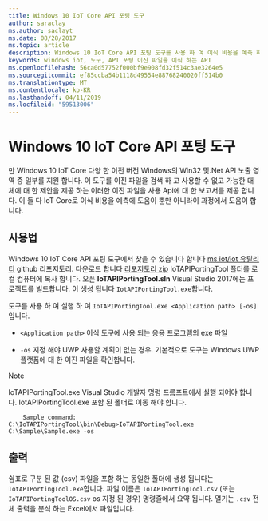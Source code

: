 ```yaml
---
title: Windows 10 IoT Core API 포팅 도구
author: saraclay
ms.author: saclayt
ms.date: 08/28/2017
ms.topic: article
description: Windows 10 IoT Core API 포팅 도구를 사용 하 여 이식 비용을 예측 하는 방법에 알아봅니다.
keywords: windows iot, 도구, API 포팅 이진 파일을 이식 하는 API
ms.openlocfilehash: 56ca0d57752f000bf9e908fd32f514c3ae3264e5
ms.sourcegitcommit: ef85ccba54b1118d49554e88768240020ff514b0
ms.translationtype: MT
ms.contentlocale: ko-KR
ms.lasthandoff: 04/11/2019
ms.locfileid: "59513006"
---
```

# <a name="windows-10-iot-core-api-porting-tool"></a>Windows 10 IoT Core API 포팅 도구

만 Windows 10 IoT Core 다양 한 이전 버전 Windows의 Win32 및.Net API 노출 영역 중 일부를 지원 합니다. 이 도구를 이진 파일을 검색 하 고 사용할 수 없고 가능한 대체에 대 한 제안을 제공 하는 이러한 이진 파일을 사용 Api에 대 한 보고서를 제공 합니다. 이 둘 다 IoT Core로 이식 비용을 예측에 도움이 뿐만 아니라이 과정에서 도움이 합니다.


## <a name="usage"></a>사용법

Windows 10 IoT Core API 포팅 도구에서 찾을 수 있습니다 합니다 [ms iot/iot 유틸리티](https://github.com/ms-iot/iot-utilities) github 리포지토리.  다운로드 합니다 [리포지토리 zip](https://github.com/ms-iot/iot-utilities/archive/master.zip) IoTAPIPortingTool 폴더를 로컬 컴퓨터에 복사 합니다.  오픈 **IoTAPIPortingTool.sln** Visual Studio 2017에는 프로젝트를 빌드합니다.  이 생성 됩니다 `IotAPIPortingTool.exe`합니다.

도구를 사용 하 여 실행 하 여 `IoTAPIPortingTool.exe <Application path> [-os]`입니다.

*  `<Application path>` 이식 도구에 사용 되는 응용 프로그램의 exe 파일

*  `-os` 지정 해야 UWP 사용할 계획이 없는 경우.  기본적으로 도구는 Windows UWP 플랫폼에 대 한 이진 파일을 확인합니다.

> [!NOTE] 
> IoTAPIPortingTool.exe Visual Studio 개발자 명령 프롬프트에서 실행 되어야 합니다. IotAPIPortingTool.exe 포함 된 폴더로 이동 해야 합니다. 

        Sample command: C:\IoTAPIPortingTool\bin\Debug>IoTAPIPortingTool.exe C:\Sample\Sample.exe -os 

## <a name="output"></a>출력

쉼표로 구분 된 값 (csv) 파일을 포함 하는 동일한 폴더에 생성 됩니다는 `IotAPIPortingTool.exe`합니다. 파일 이름은 `IoTAPIPortingTool.csv` (또는 `IoTAPIPortingToolOS.csv` os 지정 된 경우) 명령줄에서 요약 됩니다. 열기는 `.csv` 전체 출력을 분석 하는 Excel에서 파일입니다.
